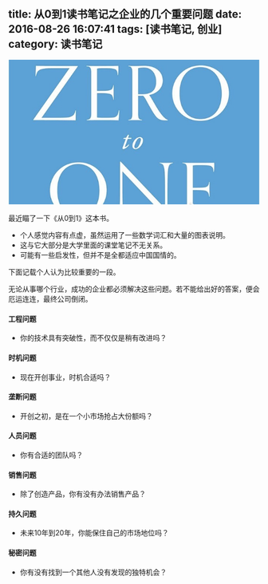 title: 从0到1读书笔记之企业的几个重要问题
date: 2016-08-26 16:07:41
tags: [读书笔记, 创业]
category: 读书笔记
---

<img src="/images/zeroto1.bmp" class="full-image" />

最近瞄了一下《从0到1》这本书。

* 个人感觉内容有点虚，虽然运用了一些数学词汇和大量的图表说明。
* 这与它大部分是大学里面的课堂笔记不无关系。
* 可能有一些启发性，但并不是全都适应中国国情的。

下面记载个人认为比较重要的一段。

无论从事哪个行业，成功的企业都必须解决这些问题。若不能给出好的答案，便会厄运连连，最终公司倒闭。

#### 工程问题

* 你的技术具有突破性，而不仅仅是稍有改进吗？

#### 时机问题

* 现在开创事业，时机合适吗？

#### 垄断问题

* 开创之初，是在一个小市场抢占大份额吗？

#### 人员问题

* 你有合适的团队吗？

#### 销售问题

* 除了创造产品，你有没有办法销售产品？

#### 持久问题

* 未来10年到20年，你能保住自己的市场地位吗？

#### 秘密问题

* 你有没有找到一个其他人没有发现的独特机会？

